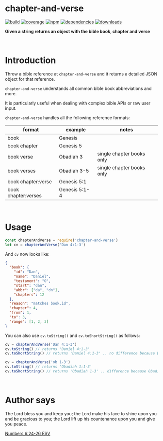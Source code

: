 # chapter-and-verse

[![build](https://img.shields.io/travis/danday74/chapter-and-verse/master.svg?label=linux)](https://travis-ci.org/danday74/chapter-and-verse)
[![coverage](https://coveralls.io/repos/github/danday74/chapter-and-verse/badge.svg)](https://coveralls.io/github/danday74/chapter-and-verse)
[![npm](https://img.shields.io/npm/v/chapter-and-verse.svg)](https://www.npmjs.com/package/chapter-and-verse)
[![dependencies](https://david-dm.org/danday74/chapter-and-verse/status.svg)](https://david-dm.org/danday74/chapter-and-verse)
[![downloads](https://img.shields.io/npm/dm/chapter-and-verse.svg)](https://www.npmjs.com/package/chapter-and-verse)

**Given a string returns an object with the bible book, chapter and verse**



<br>

# Introduction

Throw a bible reference at `chapter-and-verse` and it returns a detailed JSON object for that reference.

`chapter-and-verse` understands all common bible book abbreviations and more.

It is particularly useful when dealing with complex bible APIs or raw user input.

`chapter-and-verse` handles all the following reference formats:

| format              	| example       	| notes                     	|
|---------------------	|---------------	|---------------------------	|
| book                	| Genesis       	|                           	|
| book chapter        	| Genesis 5     	|                           	|
| book verse          	| Obadiah 3     	| single chapter books only 	|
| book verses         	| Obadiah 3-5   	| single chapter books only 	|
| book chapter:verse  	| Genesis 5:1   	|                           	|
| book chapter:verses 	| Genesis 5:1-4 	|                           	|



<br>

# Usage

```javascript 1.7
const chapterAndVerse = require('chapter-and-verse')
let cv = chapterAndVerse('Dan 4:1-3')
```

And `cv` now looks like:

```json
{
  "book": {
    "id": "Dan",
    "name": "Daniel",
    "testament": "O",
    "start": "dan",
    "abbr": ["da", "dn"],
    "chapters": 12
  },
  "reason": "matches book.id",
  "chapter": 4,
  "from": 1,
  "to": 3,
  "range": [1, 2, 3]
}
```

You can also use `cv.toString()` and `cv.toShortString()` as follows:

```javascript 1.7
cv = chapterAndVerse('Dan 4:1-3')
cv.toString() // returns 'Daniel 4:1-3'
cv.toShortString() // returns 'Daniel 4:1-3' .. no difference because Daniel has multiple chapters

cv = chapterAndVerse('ob 1-3')
cv.toString() // returns 'Obadiah 1:1-3'
cv.toShortString() // returns 'Obadiah 1-3' .. difference because Obadiah only has a single chapter
```



<br>

# Author says

The Lord bless you and keep you;
the Lord make his face to shine upon you and be gracious to you;
the Lord lift up his countenance upon you and give you peace.

[Numbers 6:24-26 ESV](https://www.biblegateway.com/passage/?search=Numbers+6%3A24-26&version=ESV "Jesus loves you")

